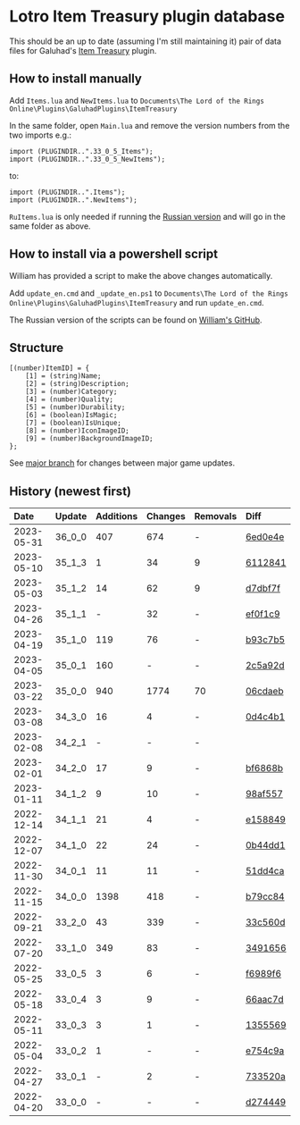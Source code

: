 # Lotro Item Treasury plugin database

This should be an up to date (assuming I'm still maintaining it) pair of data files for Galuhad's [Item Treasury](https://www.lotrointerface.com/downloads/info870-ItemTreasury.html) plugin.

## How to install manually
Add `Items.lua` and `NewItems.lua` to `Documents\The Lord of the Rings Online\Plugins\GaluhadPlugins\ItemTreasury`

In the same folder, open `Main.lua` and remove the version numbers from the two imports e.g.:
```
import (PLUGINDIR..".33_0_5_Items");
import (PLUGINDIR..".33_0_5_NewItems");
```
to:
```
import (PLUGINDIR..".Items");
import (PLUGINDIR..".NewItems");
```

`RuItems.lua` is only needed if running the [Russian version](https://github.com/william-aqn/item-treasury/tree/main/GaluhadPlugins/ItemTreasury) and will go in the same folder as above.

## How to install via a powershell script
William has provided a script to make the above changes automatically.

Add `update_en.cmd` and `_update_en.ps1` to `Documents\The Lord of the Rings Online\Plugins\GaluhadPlugins\ItemTreasury` and run `update_en.cmd`.

The Russian version of the scripts can be found on [William's GitHub](https://github.com/william-aqn/item-treasury/tree/main/GaluhadPlugins/ItemTreasury).

## Structure
```
[(number)ItemID] = {
	[1] = (string)Name;
	[2] = (string)Description;
	[3] = (number)Category;
	[4] = (number)Quality;
	[5] = (number)Durability;
	[6] = (boolean)IsMagic;
	[7] = (boolean)IsUnique;
	[8] = (number)IconImageID;
	[9] = (number)BackgroundImageID;
};
```

See [major branch](https://github.com/dt192/item-treasury-database/tree/major) for changes between major game updates.

## History (newest first)
| Date          | Update        | Additions     | Changes       | Removals      | Diff                                                                      |
| :------------ | :------------ | :------------ | :------------ | :------------ | :------------------------------------------------------------------------ |
| 2023-05-31    | 36_0_0        | 407           | 674           | -             | [6ed0e4e](https://github.com/dt192/item-treasury-database/commit/6ed0e4e) |
| 2023-05-10    | 35_1_3        | 1             | 34            | 9             | [6112841](https://github.com/dt192/item-treasury-database/commit/6112841) |
| 2023-05-03    | 35_1_2        | 14            | 62            | 9             | [d7dbf7f](https://github.com/dt192/item-treasury-database/commit/d7dbf7f) |
| 2023-04-26    | 35_1_1        | -             | 32            | -             | [ef0f1c9](https://github.com/dt192/item-treasury-database/commit/ef0f1c9) |
| 2023-04-19    | 35_1_0        | 119           | 76            | -             | [b93c7b5](https://github.com/dt192/item-treasury-database/commit/b93c7b5) |
| 2023-04-05    | 35_0_1        | 160           | -             | -             | [2c5a92d](https://github.com/dt192/item-treasury-database/commit/2c5a92d) |
| 2023-03-22    | 35_0_0        | 940           | 1774          | 70            | [06cdaeb](https://github.com/dt192/item-treasury-database/commit/06cdaeb) |
| 2023-03-08    | 34_3_0        | 16            | 4             | -             | [0d4c4b1](https://github.com/dt192/item-treasury-database/commit/0d4c4b1) |
| 2023-02-08    | 34_2_1        | -             | -             | -             |                                                                           |
| 2023-02-01    | 34_2_0        | 17            | 9             | -             | [bf6868b](https://github.com/dt192/item-treasury-database/commit/bf6868b) |
| 2023-01-11    | 34_1_2        | 9             | 10            | -             | [98af557](https://github.com/dt192/item-treasury-database/commit/98af557) |
| 2022-12-14    | 34_1_1        | 21            | 4             | -             | [e158849](https://github.com/dt192/item-treasury-database/commit/e158849) |
| 2022-12-07    | 34_1_0        | 22            | 24            | -             | [0b44dd1](https://github.com/dt192/item-treasury-database/commit/0b44dd1) |
| 2022-11-30    | 34_0_1        | 11            | 11            | -             | [51dd4ca](https://github.com/dt192/item-treasury-database/commit/51dd4ca) |
| 2022-11-15    | 34_0_0        | 1398          | 418           | -             | [b79cc84](https://github.com/dt192/item-treasury-database/commit/b79cc84) |
| 2022-09-21    | 33_2_0        | 43            | 339           | -             | [33c560d](https://github.com/dt192/item-treasury-database/commit/33c560d) |
| 2022-07-20    | 33_1_0        | 349           | 83            | -             | [3491656](https://github.com/dt192/item-treasury-database/commit/3491656) |
| 2022-05-25    | 33_0_5        | 3             | 6             | -             | [f6989f6](https://github.com/dt192/item-treasury-database/commit/f6989f6) |
| 2022-05-18    | 33_0_4        | 3             | 9             | -             | [66aac7d](https://github.com/dt192/item-treasury-database/commit/66aac7d) |
| 2022-05-11    | 33_0_3        | 3             | 1             | -             | [1355569](https://github.com/dt192/item-treasury-database/commit/1355569) |
| 2022-05-04    | 33_0_2        | 1             | -             | -             | [e754c9a](https://github.com/dt192/item-treasury-database/commit/e754c9a) |
| 2022-04-27    | 33_0_1        | -             | 2             | -             | [733520a](https://github.com/dt192/item-treasury-database/commit/733520a) |
| 2022-04-20    | 33_0_0        | -             | -             | -             | [d274449](https://github.com/dt192/item-treasury-database/commit/d274449) |
